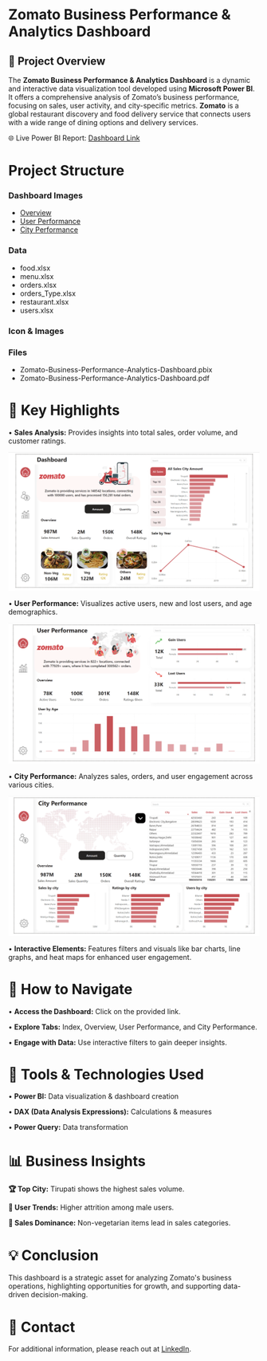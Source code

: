 # Zomato Business Performance & Analytics Dashboard

## 🚀 Project Overview

The **Zomato Business Performance & Analytics Dashboard** is a dynamic and interactive data visualization tool developed using **Microsoft Power BI**. 
It offers a comprehensive analysis of Zomato’s business performance, focusing on sales, user activity, and city-specific metrics.
**Zomato** is a global restaurant discovery and food delivery service that connects users with a wide range of dining options and delivery services.

🌐 Live Power BI Report: [Dashboard Link](https://app.powerbi.com/reportEmbed?reportId=e0dba157-75a5-4962-9db5-432f9ea67cbc&autoAuth=true&ctid=f419c9fe-f7b0-4d87-bee8-e8dfb2190cab)

# Project Structure

### Dashboard Images
- [Overview](https://github.com/Kaushik-Puttaswamy/Zomato-Business-Performance-Analytics-Dashboard/blob/dev/Dashboard%20Images/Overview.png)
- [User Performance](https://github.com/Kaushik-Puttaswamy/Zomato-Business-Performance-Analytics-Dashboard/blob/dev/Dashboard%20Images/User%20Performance.png)
- [City Performance](https://github.com/Kaushik-Puttaswamy/Zomato-Business-Performance-Analytics-Dashboard/blob/dev/Dashboard%20Images/City%20Performance.png)

### Data
- food.xlsx
- menu.xlsx
- orders.xlsx
- orders_Type.xlsx
- restaurant.xlsx
- users.xlsx

### Icon & Images

### Files
- Zomato-Business-Performance-Analytics-Dashboard.pbix
- Zomato-Business-Performance-Analytics-Dashboard.pdf

# 🎯 Key Highlights

• **Sales Analysis:** Provides insights into total sales, order volume, and customer ratings.

![Overview](https://github.com/Kaushik-Puttaswamy/Zomato-Business-Performance-Analytics-Dashboard/blob/dev/Dashboard%20Images/Overview.png)

• **User Performance:** Visualizes active users, new and lost users, and age demographics.

![User Performance](https://github.com/Kaushik-Puttaswamy/Zomato-Business-Performance-Analytics-Dashboard/blob/dev/Dashboard%20Images/User%20Performance.png)

• **City Performance:** Analyzes sales, orders, and user engagement across various cities.

![City Performance](https://github.com/Kaushik-Puttaswamy/Zomato-Business-Performance-Analytics-Dashboard/blob/dev/Dashboard%20Images/City%20Performance.png)

• **Interactive Elements:** Features filters and visuals like bar charts, line graphs, and heat maps for enhanced user engagement.

# 🧠 How to Navigate

• **Access the Dashboard:** Click on the provided link.

• **Explore Tabs:** Index, Overview, User Performance, and City Performance.

• **Engage with Data:** Use interactive filters to gain deeper insights.

# 🔧 Tools & Technologies Used
	
 •	**Power BI:** Data visualization & dashboard creation
	
 •	**DAX (Data Analysis Expressions):** Calculations & measures
	
 •	**Power Query:** Data transformation

# 📊 Business Insights

**🏆 Top City:** Tirupati shows the highest sales volume.

**👥 User Trends:** Higher attrition among male users.

**🍲 Sales Dominance:** Non-vegetarian items lead in sales categories.

# 💡 Conclusion

This dashboard is a strategic asset for analyzing Zomato's business operations, highlighting opportunities for growth, and supporting data-driven decision-making.

# 📧 Contact

For additional information, please reach out at [LinkedIn](https://www.linkedin.com/in/kaushik-puttaswamy-data-analyst/).


